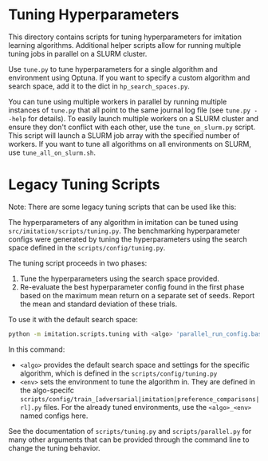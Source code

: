 # Tuning Hyperparameters
This directory contains scripts for tuning hyperparameters for imitation learning algorithms.
Additional helper scripts allow for running multiple tuning jobs in parallel on a SLURM cluster.

Use `tune.py` to tune hyperparameters for a single algorithm and environment using Optuna.
If you want to specify a custom algorithm and search space, add it to the dict in `hp_search_spaces.py`.

You can tune using multiple workers in parallel by running multiple instances of `tune.py` that all point to the same journal log file (see `tune.py --help` for details).
To easily launch multiple workers on a SLURM cluster and ensure they don't conflict with each other,
use the `tune_on_slurm.py` script. 
This script will launch a SLURM job array with the specified number of workers.
If you want to tune all algorithms on all environments on SLURM, use `tune_all_on_slurm.sh`.

# Legacy Tuning Scripts

Note: There are some legacy tuning scripts that can be used like this: 

The hyperparameters of any algorithm in imitation can be tuned using `src/imitation/scripts/tuning.py`.
The benchmarking hyperparameter configs were generated by tuning the hyperparameters using
the search space defined in the `scripts/config/tuning.py`.

The tuning script proceeds in two phases:
1. Tune the hyperparameters using the search space provided.
2. Re-evaluate the best hyperparameter config found in the first phase 
   based on the maximum mean return on a separate set of seeds. 
   Report the mean and standard deviation of these trials.

To use it with the default search space:
```bash
python -m imitation.scripts.tuning with <algo> 'parallel_run_config.base_named_configs=["<env>"]'
```

In this command:
- `<algo>` provides the default search space and settings for the specific algorithm, which is defined in the `scripts/config/tuning.py`
- `<env>` sets the environment to tune the algorithm in. They are defined in the algo-specifc `scripts/config/train_[adversarial|imitation|preference_comparisons|rl].py` files. For the already tuned environments, use the `<algo>_<env>` named configs here.

See the documentation of `scripts/tuning.py` and `scripts/parallel.py` for many other arguments that can be
provided through the command line to change the tuning behavior.
